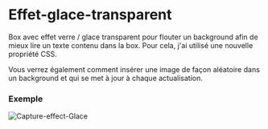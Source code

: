# Effet-glace-transparent
Box avec effet verre / glace transparent pour flouter un background afin de mieux lire un texte contenu dans la box.
Pour cela, j'ai utilisé une nouvelle propriété CSS.

Vous verrez également comment insérer une image de façon aléatoire dans un background et qui se met à jour à chaque actualisation.

### Exemple 

![Capture-effect-Glace](https://user-images.githubusercontent.com/52313745/110492316-5c112300-80f2-11eb-8784-2e472758aee6.PNG)
